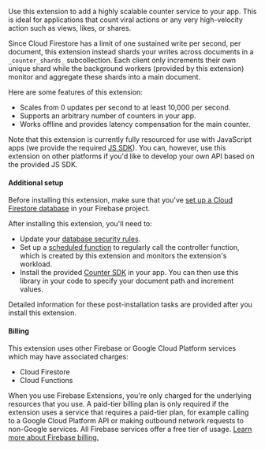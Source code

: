 Use this extension to add a highly scalable counter service to your app. This is ideal for applications that count viral actions or any very high-velocity action such as views, likes, or shares.

Since Cloud Firestore has a limit of one sustained write per second, per document, this extension instead shards your writes across documents in a `_counter_shards_` subcollection. Each client only increments their own unique shard while the background workers (provided by this extension) monitor and aggregate these shards into a main document.

Here are some features of this extension:
- Scales from 0 updates per second to at least 10,000 per second.
- Supports an arbitrary number of counters in your app.
- Works offline and provides latency compensation for the main counter.

Note that this extension is currently fully resourced for use with JavaScript apps (we provide the required [JS SDK](https://dev-partners.googlesource.com/samples/firebase/mods/+/master/firestore-sharded-counter/clients/web/src/index.ts)). You can, however, use this extension on other platforms if you'd like to develop your own API based on the provided JS SDK.


#### Additional setup

Before installing this extension, make sure that you've [set up a Cloud Firestore database](https://firebase.google.com/docs/firestore/quickstart) in your Firebase project.

After installing this extension, you'll need to:
- Update your [database security rules](https://firebase.google.com/docs/rules).
- Set up a [scheduled function](https://firebase.google.com/docs/functions/schedule-functions) to regularly call the controller function, which is created by this extension and monitors the extension's workload.
- Install the provided [Counter SDK](https://dev-partners.googlesource.com/samples/firebase/mods/+/master/firestore-sharded-counter/clients/web/src/index.ts) in your app. You can then use this library in your code to specify your document path and increment values.

Detailed information for these post-installation tasks are provided after you install this extension.


#### Billing

This extension uses other Firebase or Google Cloud Platform services which may have associated charges:
- Cloud Firestore
- Cloud Functions

When you use Firebase Extensions, you're only charged for the underlying resources that you use. A paid-tier billing plan is only required if the extension uses a service that requires a paid-tier plan, for example calling to a Google Cloud Platform API or making outbound network requests to non-Google services. All Firebase services offer a free tier of usage. [Learn more about Firebase billing.](https://firebase.google.com/pricing)
